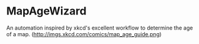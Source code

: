 # MapAgeWizard
An automation inspired by xkcd's excellent workflow to determine the age of a map.  (http://imgs.xkcd.com/comics/map_age_guide.png)

